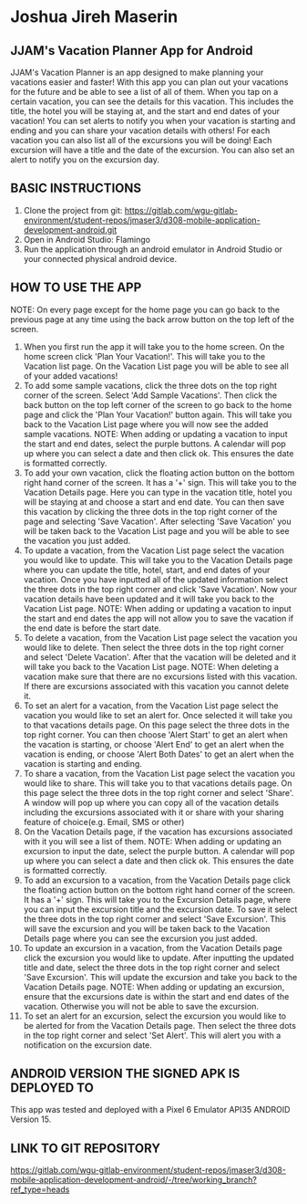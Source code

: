 # Joshua Jireh Maserin
## JJAM's Vacation Planner App for Android
JJAM's Vacation Planner is an app designed to make planning your vacations easier and faster! With this app you can plan out your vacations for the future and be able to see a list of all of them. When you tap on a certain vacation, you can see
the details for this vacation. This includes the title, the hotel you will be staying at, and the start and end dates of your vacation! You can set alerts to notify you when your vacation is starting and ending and you can share your vacation details
with others! For each vacation you can also list all of the excursions you will be doing! Each excursion will have a title and the date of the excursion. You can also set an alert to notify you on the excursion day.
## BASIC INSTRUCTIONS
1. Clone the project from git: https://gitlab.com/wgu-gitlab-environment/student-repos/jmaser3/d308-mobile-application-development-android.git
2. Open in Android Studio: Flamingo
3. Run the application through an android emulator in Android Studio or your connected physical android device.
## HOW TO USE THE APP
NOTE: On every page except for the home page you can go back to the previous page at any time using the back arrow button on the top left of the screen.
1.	When you first run the app it will take you to the home screen. On the home screen click 'Plan Your Vacation!'. This will take you to the Vacation list page. On the Vacation List page you will be able to see all of your added vacations!
2. To add some sample vacations, click the three dots on the top right corner of the screen. Select 'Add Sample Vacations'. Then click the back button on the top left corner of the screen to go back to the home page and click the 'Plan Your Vacation!' button again. This will take you back to the Vacation List page where you will now see the added sample vacations.
NOTE: When adding or updating a vacation to input the start and end dates, select the purple buttons. A calendar will pop up where you can select a date and then click ok. This ensures the date is formatted correctly.
3. To add your own vacation, click the floating action button on the bottom right hand corner of the screen. It has a '+' sign. This will take you to the Vacation Details page. Here you can type in the vacation title, hotel you will be staying at and choose a start and end date. You can then save this vacation by clicking the three dots in the top right corner of the page and selecting 'Save Vacation'. After selecting 'Save Vacation' you will be taken back to the Vacation List page and you will be able to see the vacation you just added.
4. To update a vacation, from the Vacation List page select the vacation you would like to update. This will take you to the Vacation Details page where you can update the title, hotel, start, and end dates of your vacation. Once you have inputted all of the updated information select the three dots in the top right corner and click 'Save Vacation'. Now your vacation details have been updated and it will take you back to the Vacation List page.
NOTE: When adding or updating a vacation to input the start and end dates the app will not allow you to save the vacation if the end date is before the start date.
5. To delete a vacation, from the Vacation List page select the vacation you would like to delete. Then select the three dots in the top right corner and select 'Delete Vacation'. After that the vacation will be deleted and it will take you back to the Vacation List page. 
NOTE: When deleting a vacation make sure that there are no excursions listed with this vacation. If there are excursions associated with this vacation you cannot delete it.
6. To set an alert for a vacation, from the Vacation List page select the vacation you would like to set an alert for. Once selected it will take you to that vacations details page. On this page select the three dots in the top right corner. You can then choose 'Alert Start' to get an alert when the vacation is starting, or choose 'Alert End' to get an alert when the vacation is ending, or choose 'Alert Both Dates' to get an alert when the vacation is starting and ending.
7. To share a vacation, from the Vacation List page select the vacation you would like to share. This will take you to that vacations details page. On this page select the three dots in the top right corner and select 'Share'. A window will pop up where you can copy all of the vacation details including the excursions associated with it or share with your sharing feature of choice(e.g. Email, SMS or other)
8. On the Vacation Details page, if the vacation has excursions associated with it you will see a list of them.
NOTE: When adding or updating an excursion to input the date, select the purple button. A calendar will pop up where you can select a date and then click ok. This ensures the date is formatted correctly.
9. To add an excursion to a vacation, from the Vacation Details page click the floating action button on the bottom right hand corner of the screen. It has a '+' sign. This will take you to the Excursion Details page, where you can input the excursion title and the excursion date. To save it select the three dots in the top right corner and select 'Save Excursion'. This will save the excursion and you will be taken back to the Vacation Details page where you can see the excursion you just added.
10. To update an excursion in a vacation, from the Vacation Details page click the excursion you would like to update. After inputting the updated title and date, select the three dots in the top right corner and select 'Save Excursion'. This will update the excursion and take you back to the Vacation Details page.
NOTE: When adding or updating an excursion, ensure that the excursions date is within the start and end dates of the vacation. Otherwise you will not be able to save the excursion.
11. To set an alert for an excursion, select the excursion you would like to be alerted for from the Vacation Details page. Then select the three dots in the top right corner and select 'Set Alert'. This will alert you with a notification on the excursion date.

## ANDROID VERSION THE SIGNED APK IS DEPLOYED TO
This app was tested and deployed with a Pixel 6 Emulator API35 ANDROID Version 15.
## LINK TO GIT REPOSITORY
https://gitlab.com/wgu-gitlab-environment/student-repos/jmaser3/d308-mobile-application-development-android/-/tree/working_branch?ref_type=heads
